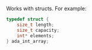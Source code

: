 Works with structs. For example:
``` C
typedef struct {
    size_t length;
    size_t capacity;
    int* elements;
} ada_int_array;
```
